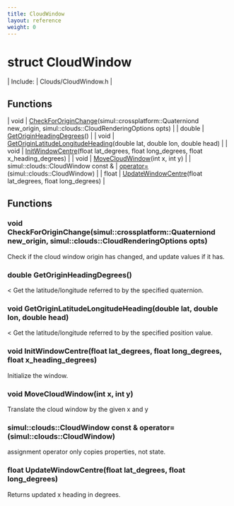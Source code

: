 ```yaml
---
title: CloudWindow
layout: reference
weight: 0
---
```

struct CloudWindow
===

| Include: | Clouds/CloudWindow.h |



Functions
---

| void | [CheckForOriginChange](#CheckForOriginChange)(simul::crossplatform::Quaterniond new_origin, simul::clouds::CloudRenderingOptions opts) |
| double | [GetOriginHeadingDegrees](#GetOriginHeadingDegrees)() |
| void | [GetOriginLatitudeLongitudeHeading](#GetOriginLatitudeLongitudeHeading)(double lat, double lon, double head) |
| void | [InitWindowCentre](#InitWindowCentre)(float lat_degrees, float long_degrees, float x_heading_degrees) |
| void | [MoveCloudWindow](#MoveCloudWindow)(int x, int y) |
| simul::clouds::CloudWindow  const & | [operator=](#operator=)(simul::clouds::CloudWindow) |
| float | [UpdateWindowCentre](#UpdateWindowCentre)(float lat_degrees, float long_degrees) |


Functions
---
<a name="CheckForOriginChange"></a>
### void CheckForOriginChange(simul::crossplatform::Quaterniond new_origin, simul::clouds::CloudRenderingOptions opts)
Check if the cloud window origin has changed, and update values if it has.
<a name="GetOriginHeadingDegrees"></a>
### double GetOriginHeadingDegrees()
< Get the latitude/longitude referred to by the specified quaternion.
<a name="GetOriginLatitudeLongitudeHeading"></a>
### void GetOriginLatitudeLongitudeHeading(double lat, double lon, double head)
< Get the latitude/longitude referred to by the specified position value.
<a name="InitWindowCentre"></a>
### void InitWindowCentre(float lat_degrees, float long_degrees, float x_heading_degrees)
Initialize the window.
<a name="MoveCloudWindow"></a>
### void MoveCloudWindow(int x, int y)
Translate the cloud window by the given x and y
<a name="operator="></a>
### simul::clouds::CloudWindow  const & operator=(simul::clouds::CloudWindow)
assignment operator only copies properties, not state.
<a name="UpdateWindowCentre"></a>
### float UpdateWindowCentre(float lat_degrees, float long_degrees)
Returns updated x heading in degrees.
